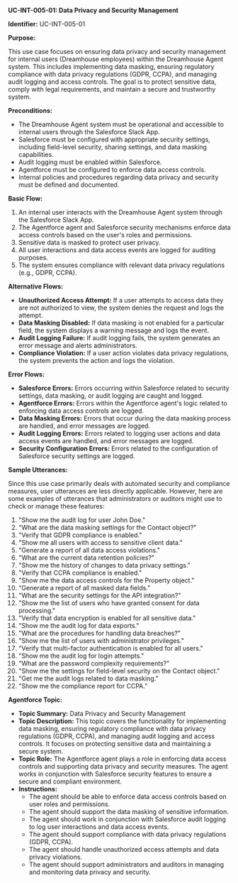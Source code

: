 **UC-INT-005-01: Data Privacy and Security Management**

**Identifier:** UC-INT-005-01

**Purpose:**

This use case focuses on ensuring data privacy and security management for internal users (Dreamhouse employees) within the Dreamhouse Agent system. This includes implementing data masking, ensuring regulatory compliance with data privacy regulations (GDPR, CCPA), and managing audit logging and access controls. The goal is to protect sensitive data, comply with legal requirements, and maintain a secure and trustworthy system.

**Preconditions:**

- The Dreamhouse Agent system must be operational and accessible to internal users through the Salesforce Slack App.
- Salesforce must be configured with appropriate security settings, including field-level security, sharing settings, and data masking capabilities.
- Audit logging must be enabled within Salesforce.
- Agentforce must be configured to enforce data access controls.
- Internal policies and procedures regarding data privacy and security must be defined and documented.

**Basic Flow:**

1.  An internal user interacts with the Dreamhouse Agent system through the Salesforce Slack App.
2.  The Agentforce agent and Salesforce security mechanisms enforce data access controls based on the user's roles and permissions.
3.  Sensitive data is masked to protect user privacy.
4.  All user interactions and data access events are logged for auditing purposes.
5.  The system ensures compliance with relevant data privacy regulations (e.g., GDPR, CCPA).

**Alternative Flows:**

- **Unauthorized Access Attempt:** If a user attempts to access data they are not authorized to view, the system denies the request and logs the attempt.
- **Data Masking Disabled:** If data masking is not enabled for a particular field, the system displays a warning message and logs the event.
- **Audit Logging Failure:** If audit logging fails, the system generates an error message and alerts administrators.
- **Compliance Violation:** If a user action violates data privacy regulations, the system prevents the action and logs the violation.

**Error Flows:**

- **Salesforce Errors:** Errors occurring within Salesforce related to security settings, data masking, or audit logging are caught and logged.
- **Agentforce Errors:** Errors within the Agentforce agent's logic related to enforcing data access controls are logged.
- **Data Masking Errors:** Errors that occur during the data masking process are handled, and error messages are logged.
- **Audit Logging Errors:** Errors related to logging user actions and data access events are handled, and error messages are logged.
- **Security Configuration Errors:** Errors related to the configuration of Salesforce security settings are logged.

**Sample Utterances:**

Since this use case primarily deals with automated security and compliance measures, user utterances are less directly applicable. However, here are some examples of utterances that administrators or auditors might use to check or manage these features:

1.  "Show me the audit log for user John Doe."
2.  "What are the data masking settings for the Contact object?"
3.  "Verify that GDPR compliance is enabled."
4.  "Show me all users with access to sensitive client data."
5.  "Generate a report of all data access violations."
6.  "What are the current data retention policies?"
7.  "Show me the history of changes to data privacy settings."
8.  "Verify that CCPA compliance is enabled."
9.  "Show me the data access controls for the Property object."
10. "Generate a report of all masked data fields."
11. "What are the security settings for the API integration?"
12. "Show me the list of users who have granted consent for data processing."
13. "Verify that data encryption is enabled for all sensitive data."
14. "Show me the audit log for data exports."
15. "What are the procedures for handling data breaches?"
16. "Show me the list of users with administrator privileges."
17. "Verify that multi-factor authentication is enabled for all users."
18. "Show me the audit log for login attempts."
19. "What are the password complexity requirements?"
20. "Show me the settings for field-level security on the Contact object."
21. "Get me the audit logs related to data masking."
22. "Show me the compliance report for CCPA."

**Agentforce Topic:**

- **Topic Summary:** Data Privacy and Security Management
- **Topic Description:** This topic covers the functionality for implementing data masking, ensuring regulatory compliance with data privacy regulations (GDPR, CCPA), and managing audit logging and access controls. It focuses on protecting sensitive data and maintaining a secure system.
- **Topic Role:** The Agentforce agent plays a role in enforcing data access controls and supporting data privacy and security measures. The agent works in conjunction with Salesforce security features to ensure a secure and compliant environment.
- **Instructions:**
    - The agent should be able to enforce data access controls based on user roles and permissions.
    - The agent should support the data masking of sensitive information.
    - The agent should work in conjunction with Salesforce audit logging to log user interactions and data access events.
    - The agent should support compliance with data privacy regulations (GDPR, CCPA).
    - The agent should handle unauthorized access attempts and data privacy violations.
    - The agent should support administrators and auditors in managing and monitoring data privacy and security.
